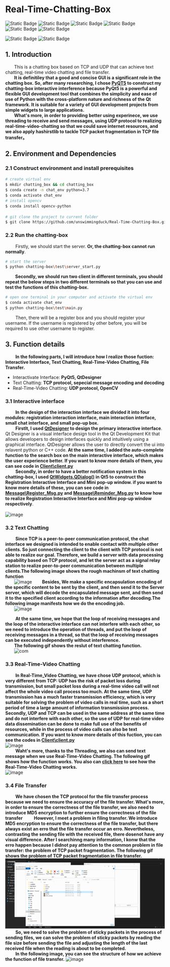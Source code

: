 # Real-Time-Chatting-Box


![Static Badge](https://img.shields.io/badge/3.6%2B-make?style=for-the-badge&logo=python&logoColor=white&label=python&labelColor=blue&color=gray)
![Static Badge](https://img.shields.io/badge/Socket-make?style=for-the-badge&logo=python&logoColor=white&labelColor=blue&color=gray)
![Static Badge](https://img.shields.io/badge/hashlib-make?style=for-the-badge&logo=python&logoColor=white&labelColor=blue&color=gray)
![Static Badge](https://img.shields.io/badge/PYQT5-make?style=for-the-badge&logo=qt&logoColor=white&labelColor=green&color=gray)
![Static Badge](https://img.shields.io/badge/QtDesinger-make?style=for-the-badge&logo=qt&logoColor=white&labelColor=green&color=gray)
![Static Badge](https://img.shields.io/badge/opencv-make?style=for-the-badge&logo=opencv&logoColor=white&labelColor=red&color=green)

![Static Badge](https://img.shields.io/badge/win10-make?style=for-the-badge&logo=windows&logoColor=white&labelColor=blue&color=blue)
![Static Badge](https://img.shields.io/badge/vscode-make?style=for-the-badge&logo=vscode&logoColor=white&labelColor=blue&color=blue)
## 1. Introduction
&emsp;&emsp;This is a chatting box based on TCP and UDP that can achieve text chatting, real-time video chatting and file transfer.   
&emsp;&emsp;**It is definitiley that a good and concise GUI is a significant role in the chatting box. So, after many researching, I chose [PyQT5](https://doc.qt.io/qtforpython-6/) to construct my chatting-box interactive interference because PyQt5 is a powerful and flexible GUI development tool that combines the simplicity and ease of use of Python with the cross-platform nature and richness of the Qt framework. It is suitable for a variety of GUI development projects from simple widgets to large applications.  
&emsp;&emsp;What's more, in order to providing better using experinece, we use threading to receive and send messages, using UDP protocol to realizing real-time-video-chatting so that we could save internet resources, and we also apply hashirstlib to tackle TCP packet fragmentation in TCP file transfer。**

  
  
## 2. Environment and Dependencies

### 2.1 Construct environment and install prerequisites

```bash
# create virtual env
$ mkdir chatting_box && cd chatting_box
$ conda create -n chat_env python=3.7
$ conda activate chat_env
# install opencv
$ conda install opencv-python
	 
# git clone the project to current folder
$ git clone https://github.com/unswimmingduck/Real-Time-Chatting-Box.git
```

### 2.2 Run the chatting-box
&emsp;&emsp; Firstly, we should start the server. **Or, the chatting-box cannot run normally**.
```bash
# start the server
$ python chatting-box\test\server_start.py
```
**&emsp;&emsp; Secondly, we should run two client in different terminals, you should repeat the below steps in two different terminals so that you can use and test the functions of this chatting-box.**
```bash
# open one terminal in your computer and activate the virtual env
$ conda activate chat_env
$ python chatting-box\test\main.py
```
&emsp;&emsp; Then, there will be a register box and you should register your username. If the username is registered by other before, you will be required to use other username to register.

## 3. Function details
&emsp;&emsp; **In the following parts, I will introduce how I realize those fuction: Interactive Interface, Text Chatting, Real-Time-Video Chatting, File Transfer.**
* Interactivate Interface: **PyQt5, QtDesigner**
* Text Chatting: **TCP protocol, sepecial message encoding and decoding**
* Real-Time-Video Chatting: **UDP protocol, OpenCV**
&emsp;&emsp;
### 3.1 Interactive interface
&emsp;&emsp; **In the design of the interaction interface we divided it into four modules: registration interaction interface, main interaction interface, small chat interface, and small pop-up box.**  
&emsp;&emsp; **Firstlt, I used [QtDesigner](https://doc.qt.io/qt-6/qtdesigner-manual.html) to design the primary interactive interface**. Qt Designer is a visual interface design tool in the Qt Development Kit that allows developers to design interfaces quickly and intuitively using a graphical interface. QtDesigner allows the user to directly convert the ui into relavent python or C++ code. **At the same time, I added the auto-complete function to the search box on the main interactive interface, which makes the user experience better. If you want to know more details of them, you can see code in [Client\client.py](https://github.com/unswimmingduck/Real-Time-Chatting-Box/blob/main/Client/client.py)**  
&emsp;&emsp; **Secondly, in order to have a better notification system in this chatting-box, I used [QtWidgets.QDialog()](https://doc.qt.io/qtforpython-6/PySide6/QtWidgets/QDialog.html) in Qt5 to construct the Registration Interactive Interface and Mini pop-up window. if you want to know more details of these, you can see code in [Message\Register_Msg.py](https://github.com/unswimmingduck/Real-Time-Chatting-Box/blob/main/Message/Register_Msg.py) and [Message\Reminder_Msg.py](https://github.com/unswimmingduck/Real-Time-Chatting-Box/blob/main/Message/Reminder_Msg.py) to know how to realize Registration Interactive Interface and Mini pop-up window respectively**.   
&emsp;&emsp;  
![image](https://github.com/unswimmingduck/Real-Time-Chatting-Box/assets/111033998/d05477a7-be17-4f58-9dae-d263d99d4566)
&emsp;&emsp;   
### 3.2 Text Chatting
&emsp;&emsp; **Since TCP is a peer-to-peer communication protocol, the chat interface we designed is intended to enable contact with multiple other clients. So just connecting the client to the client with TCP protocol is not able to realize our goal. Therefore, we build a server with data processing capability based on TCP protocol, and let the server act as a signal relay station to realize peer-to-peer communication between multiple clients.The following image shows the rough machinsm of text chatting function**   
&emsp;&emsp;![image](https://github.com/unswimmingduck/Real-Time-Chatting-Box/assets/111033998/53a9ea45-9721-4fe2-b517-3d00199f6bd7)
&emsp;&emsp;**Besides, We make a specific encapsulation encoding of the specific content to be sent by the client, and then send it to the Server server, which will decode the encapsulated message sent, and then send it to the specified client according to the information after decoding.The following image manifests how we do the encoding job.**  
&emsp;&emsp;![image](https://github.com/unswimmingduck/Real-Time-Chatting-Box/assets/111033998/cabdfacb-0888-42be-8cdf-3f6fce4782f5)


&emsp;&emsp; **At the same time, we hope that the loop of receiving messages and the loop of the interactive interface can not interfere with each other, so we need to introduce the operation of threads, and put the loop of receiving messages in a thread, so that the loop of receiving messages can be executed independently without interference.   
&emsp;&emsp;The following gif shows the reslut of text chatting function.**    
  &emsp;&emsp;![com](https://github.com/unswimmingduck/Real-Time-Chatting-Box/assets/111033998/f039926c-8f1d-45ef-bd27-1cfc13e6c291)

### 3.3 Real-Time-Video Chatting
&emsp;&emsp; **In Real-Time_Video Chatting, we have chose UDP protocol, which is very different from TCP: UDP has the risk of packet loss during transmission, but small packet loss during a real-time video call will not affect the whole video call process too much. At the same time, UDP transmission has a much faster transmission efficiency, which is very suitable for solving the problem of video calls in real time, such as a short period of time a large amount of information transmission process. Secondly, UDP and TCP can be used in the same address at the same time and do not interfere with each other, so the use of UDP for real-time video data dissemination can be done to make full use of the benefits of resources, while in the process of video calls can also be text communication. If you want to know more details of this fuction, you can see the codes in [Client\client.py](https://github.com/unswimmingduck/Real-Time-Chatting-Box/blob/main/Client/client.py)**  
![image](https://github.com/unswimmingduck/Real-Time-Chatting-Box/assets/111033998/1d656030-b725-4a1a-b911-6707d510eae4)  
&emsp;&emsp; **Waht's more, thanks to the Threading, we also can send text message when we use Real-Time-Video Chatting. The following gif shows how the function works. You also can [click here](https://github.com/unswimmingduck/Real-Time-Chatting-Box/blob/main/result/video.gif) to see how the Real-Time-Video Chatting works.**  
![image](https://github.com/unswimmingduck/Real-Time-Chatting-Box/blob/main/result/video.gif)
### 3.4 File Transfer
&emsp;&emsp; **We have chosen the TCP protocol for the file transfer process because we need to ensure the accuracy of the file transfer. What's more, in order to ensure the correctness of the file transfer, we also need to introduce MD5 encryption to further ensure the correctness of the file transfer**
&emsp;&emsp; **However, I meet a problem in filing transfer. We introduce MD5 encryption to ensure the correctness of the file transfer, but there always exist an erro that the file transfer occur an erro. Nevertheless, contrasting the sending file with the received file, there dosenot have any visual difference. After I searchinng many information, I konw that the erro happen because I didnot pay attention to the common problem in file transfer: the problem of TCP packet fragmentation. The following gif shows the problem of TCP packet fragmentation in file transfer.**  
![image](https://github.com/unswimmingduck/Real-Time-Chatting-Box/blob/main/result/file_transition.gif)
&emsp;&emsp; **So, we need to solve the problem of sticky packets in the process of sending files, we can solve the problem of sticky packets by reading the file size before sending the file and adjusting the length of the last received file when the reading is about to be completed.**   
&emsp;&emsp; **In the following image, you can see the structure of how we achieve the function of file transfer.**
![image](https://github.com/unswimmingduck/Real-Time-Chatting-Box/assets/111033998/322583e6-4918-4d12-9748-5aeb5621e9f7)

